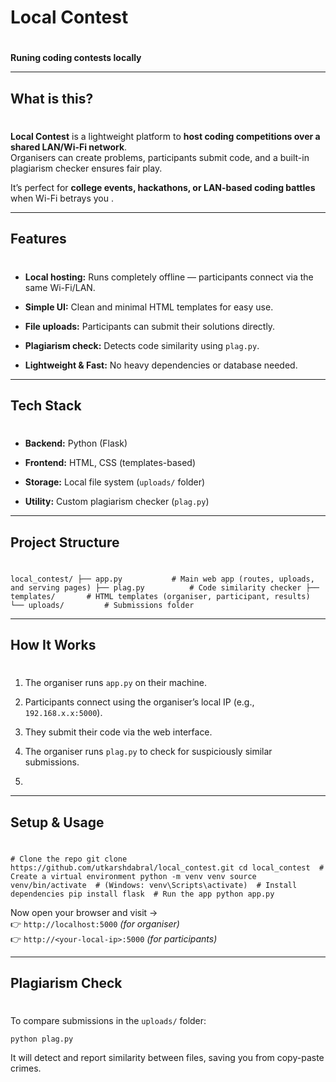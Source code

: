 #   

# Local Contest

# 

**Runing coding contests locally**

* * *

## What is this?

# 

**Local Contest** is a lightweight platform to **host coding competitions over a shared LAN/Wi-Fi network**.  
Organisers can create problems, participants submit code, and a built-in plagiarism checker ensures fair play.

It’s perfect for **college events, hackathons, or LAN-based coding battles** when Wi-Fi betrays you .

* * *

## Features

# 

*   **Local hosting:** Runs completely offline — participants connect via the same Wi-Fi/LAN.
    
*   **Simple UI:** Clean and minimal HTML templates for easy use.
    
*   **File uploads:** Participants can submit their solutions directly.
    
*   **Plagiarism check:** Detects code similarity using `plag.py`.
    
*   **Lightweight & Fast:** No heavy dependencies or database needed.
    

* * *

## Tech Stack

# 

*   **Backend:** Python (Flask)
    
*   **Frontend:** HTML, CSS (templates-based)
    
*   **Storage:** Local file system (`uploads/` folder)
    
*   **Utility:** Custom plagiarism checker (`plag.py`)
    

* * *

## Project Structure

# 

`local_contest/ ├── app.py           # Main web app (routes, uploads, and serving pages) ├── plag.py          # Code similarity checker ├── templates/       # HTML templates (organiser, participant, results) └── uploads/         # Submissions folder`

* * *

## How It Works

# 

1.  The organiser runs `app.py` on their machine.
    
2.  Participants connect using the organiser’s local IP (e.g., `192.168.x.x:5000`).
    
3.  They submit their code via the web interface.
    
4.  The organiser runs `plag.py` to check for suspiciously similar submissions.
    
5.    
    

* * *

## Setup & Usage

# 

`# Clone the repo git clone https://github.com/utkarshdabral/local_contest.git cd local_contest  # Create a virtual environment python -m venv venv source venv/bin/activate  # (Windows: venv\Scripts\activate)  # Install dependencies pip install flask  # Run the app python app.py`

Now open your browser and visit →  
👉 `http://localhost:5000` _(for organiser)_  
👉 `http://<your-local-ip>:5000` _(for participants)_

* * *

## Plagiarism Check

# 

To compare submissions in the `uploads/` folder:

`python plag.py`

It will detect and report similarity between files, saving you from copy-paste crimes.
